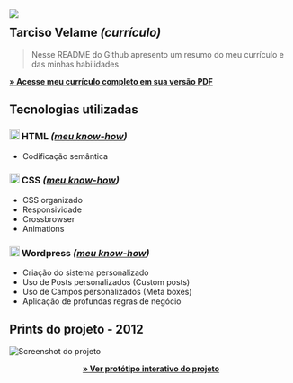 

<img src="http://velameweb.com.br/git/avatar-2020.jpg" align="left" />


<h2>Tarciso Velame <em>(currículo)</em></h2>

> Nesse README do Github apresento um resumo do meu currículo e das minhas habilidades

<p>
  <a href="http://velameweb.com.br/git/Tarciso-Velame-CV-2020.pdf" target="_blank">
    <strong>» Acesse meu currículo completo em sua versão PDF</strong>
  </a>
</p>


<h2>Tecnologias utilizadas</h2>

<h3><img src="http://velameweb.com.br/git/config/images/html-icon.png" alt="HTML ícone" height="18px" /> HTML <em>(<a href="https://github.com/tarcisovelame/curriculo/tree/master/html" target="_blank">meu know-how</a>)</em></h3>
<ul>
    <li>Codificação semântica</li>
</ul>

<h3><img src="http://velameweb.com.br/git/config/images/css-icon.png" alt="CSS ícone" height="18px" /> CSS <em>(<a href="https://github.com/tarcisovelame/curriculo/tree/master/css" target="_blank">meu know-how</a>)</em></h3>
<ul>
    <li>CSS organizado</li>
    <li>Responsividade</li>
    <li>Crossbrowser</li>
    <li>Animations</li>
</ul>

<h3><img src="http://velameweb.com.br/git/config/images/wordpress-icon.png" alt="Wordpress ícone" height="18px" /> Wordpress <em>(<a href="https://github.com/tarcisovelame/curriculo/tree/master/wordpress" target="_blank">meu know-how</a>)</em></h3>
<ul>
    <li>Criação do sistema personalizado</li>
    <li>Uso de Posts personalizados (Custom posts)</li>
    <li>Uso de Campos personalizados (Meta boxes)</li>
    <li>Aplicação de profundas regras de negócio</li>
</ul>

<h2>Prints do projeto - 2012</h2>

<img src="http://velameweb.com.br/projetos-sistemas/shopping-paralela-2012/screenshot.jpg" alt="Screenshot do projeto">

<p align="center">
  <a href="http://velameweb.com.br/projetos-sistemas/shopping-paralela-2012/" target="_blank">
    <strong>» Ver protótipo interativo do projeto</strong>
  </a>
</p>